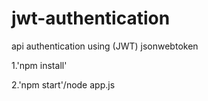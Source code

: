 # jwt-authentication
api authentication using (JWT) jsonwebtoken

1.'npm install'

2.'npm start'/node app.js
